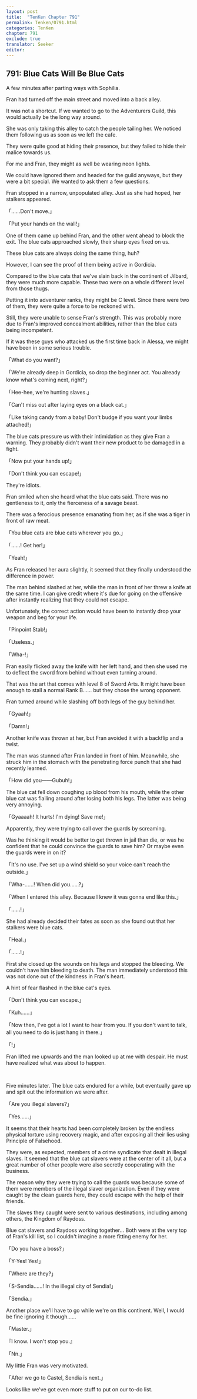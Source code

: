 ```yaml
---
layout: post
title:  "TenKen Chapter 791"
permalink: Tenken/0791.html
categories: TenKen
chapter: 791
exclude: true
translator: Seeker
editor: 
---
```

<h2>791: Blue Cats Will Be Blue Cats</h2>

A few minutes after parting ways with Sophilia.

Fran had turned off the main street and moved into a back alley.

It was not a shortcut. If we wanted to go to the Adventurers Guild, this would actually be the long way around.

She was only taking this alley to catch the people tailing her. We noticed them following us as soon as we left the cafe.

They were quite good at hiding their presence, but they failed to hide their malice towards us.

For me and Fran, they might as well be wearing neon lights.

We could have ignored them and headed for the guild anyways, but they were a bit special. We wanted to ask them a few questions.

Fran stopped in a narrow, unpopulated alley. Just as she had hoped, her stalkers appeared.

「……Don't move.」

「Put your hands on the wall!」

One of them came up behind Fran, and the other went ahead to block the exit. The blue cats approached slowly, their sharp eyes fixed on us.

These blue cats are always doing the same thing, huh?

However, I can see the proof of them being active in Gordicia.

Compared to the blue cats that we've slain back in the continent of Jilbard, they were much more capable. These two were on a whole different level from those thugs.

Putting it into adventurer ranks, they might be C level. Since there were two of them, they were quite a force to be reckoned with.

Still, they were unable to sense Fran's strength. This was probably more due to Fran's improved concealment abilities, rather than the blue cats being incompetent.

If it was these guys who attacked us the first time back in Alessa, we might have been in some serious trouble.

「What do you want?」

「We're already deep in Gordicia, so drop the beginner act. You already know what's coming next, right?」

「Hee-hee, we're hunting slaves.」

「Can't miss out after laying eyes on a black cat.」

「Like taking candy from a baby! Don't budge if you want your limbs attached!」

The blue cats pressure us with their intimidation as they give Fran a warning. They probably didn't want their new product to be damaged in a fight.

「Now put your hands up!」

「Don't think you can escape!」

They're idiots.

Fran smiled when she heard what the blue cats said. There was no gentleness to it, only the fierceness of a savage beast.

There was a ferocious presence emanating from her, as if she was a tiger in front of raw meat.

「You blue cats are blue cats wherever you go.」

「……! Get her!」

「Yeah!」

As Fran released her aura slightly, it seemed that they finally understood the difference in power.

The man behind slashed at her, while the man in front of her threw a knife at the same time. I can give credit where it's due for going on the offensive after instantly realizing that they could not escape.

Unfortunately, the correct action would have been to instantly drop your weapon and beg for your life.

「Pinpoint Stab!」

「Useless.」

「Wha-!」

Fran easily flicked away the knife with her left hand, and then she used me to deflect the sword from behind without even turning around.

That was the art that comes with level 8 of Sword Arts. It might have been enough to stall a normal Rank B…… but they chose the wrong opponent.

Fran turned around while slashing off both legs of the guy behind her.

「Gyaah!」

「Damn!」

Another knife was thrown at her, but Fran avoided it with a backflip and a twist.

The man was stunned after Fran landed in front of him. Meanwhile, she struck him in the stomach with the penetrating force punch that she had recently learned.

「How did you――Gubuh!」

The blue cat fell down coughing up blood from his mouth, while the other blue cat was flailing around after losing both his legs. The latter was being very annoying.

「Gyaaaah! It hurts! I'm dying! Save me!」

Apparently, they were trying to call over the guards by screaming.

Was he thinking it would be better to get thrown in jail than die, or was he confident that he could convince the guards to save him? Or maybe even the guards were in on it?

「It's no use. I've set up a wind shield so your voice can't reach the outside.」

「Wha-……! When did you……?」

「When I entered this alley. Because I knew it was gonna end like this.」

「……!」

She had already decided their fates as soon as she found out that her stalkers were blue cats.

「Heal.」

「……!」

First she closed up the wounds on his legs and stopped the bleeding. We couldn't have him bleeding to death. The man immediately understood this was not done out of the kindness in Fran's heart.

A hint of fear flashed in the blue cat's eyes.

「Don't think you can escape.」

「Kuh……」

「Now then, I've got a lot I want to hear from you. If you don't want to talk, all you need to do is just hang in there.」

「!」

Fran lifted me upwards and the man looked up at me with despair. He must have realized what was about to happen.

<br>

Five minutes later. The blue cats endured for a while, but eventually gave up and spit out the information we were after.

「Are you illegal slavers?」

「Yes……」

It seems that their hearts had been completely broken by the endless physical torture using recovery magic, and after exposing all their lies using Principle of Falsehood.

They were, as expected, members of a crime syndicate that dealt in illegal slaves. It seemed that the blue cat slavers were at the center of it all, but a great number of other people were also secretly cooperating with the business.

The reason why they were trying to call the guards was because some of them were members of the illegal slaver organization. Even if they were caught by the clean guards here, they could escape with the help of their friends.

The slaves they caught were sent to various destinations, including among others, the Kingdom of Raydoss.

Blue cat slavers and Raydoss working together… Both were at the very top of Fran's kill list, so I couldn't imagine a more fitting enemy for her.

「Do you have a boss?」

「Y-Yes! Yes!」

「Where are they?」

「S-Sendia……! In the illegal city of Sendia!」

「Sendia.」

Another place we'll have to go while we're on this continent. Well, I would be fine ignoring it though……

「Master.」

『I know. I won't stop you.』

「Nn.」

My little Fran was very motivated.

「After we go to Castel, Sendia is next.」

Looks like we've got even more stuff to put on our to-do list.



